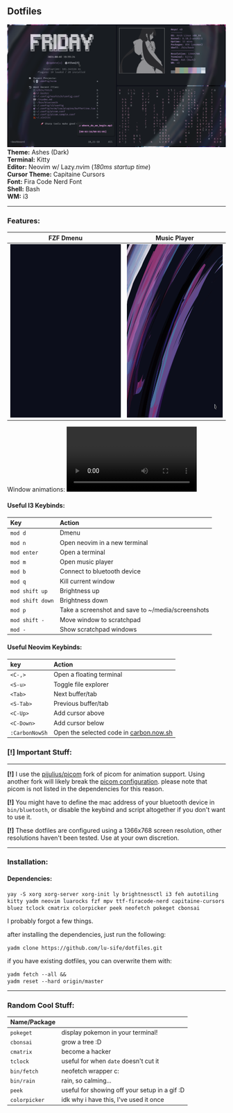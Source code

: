 ## Dotfiles

![](media/dotfiles/screenshot1.png)
**Theme:** Ashes (Dark)<br>
**Terminal:** Kitty<br>
**Editor:** Neovim w/ Lazy.nvim (_180ms startup time_)<br>
**Cursor Theme:** Capitaine Cursors<br>
**Font:** Fira Code Nerd Font<br>
**Shell:** Bash<br>
**WM:** i3<br>

---
### Features:

|FZF Dmenu|Music Player|
|---------|------------|
|<img src='media/dotfiles/dmenu.gif' height='400'>|<img src='media/dotfiles/music.gif' height='400'>|

Window animations:
<video src="media/dotfiles/video.mp4" controls="controls"></video>

#### Useful I3 Keybinds:
|Key|Action|
|:--|:-----|
|`mod d`|Dmenu|
|`mod n`|Open neovim in a new terminal|
|`mod enter`|Open a terminal|
|`mod m`|Open music player|
|`mod b`|Connect to bluetooth device|
|`mod q`|Kill current window|
|`mod shift up`|Brightness up|
|`mod shift down`|Brightness down|
|`mod p`|Take a screenshot and save to ~/media/screenshots|
|`mod shift -`|Move window to scratchpad|
|`mod -`|Show scratchpad windows|

#### Useful Neovim Keybinds:
|key|Action|
|:--|:-----|
|`<C-,>`|Open a floating terminal|
|`<S-u>`|Toggle file explorer|
|`<Tab>`|Next buffer/tab|
|`<S-Tab>`|Previous buffer/tab|
|`<C-Up>`|Add cursor above|
|`<C-Down>`|Add cursor below|
|`:CarbonNowSh`|Open the selected code in [carbon.now.sh](https://carbon.now.sh)|


### [!] Important Stuff:

---

**[!]** I use the [pijulius/picom](https://github.com/pijulius/picom) fork of picom for animation support. Using another fork will likely break the [picom configuration](.config/picom.conf). please note that picom is not listed in the dependencies for this reason.

**[!]** You might have to define the mac address of your bluetooth device in `bin/bluetooth`, or disable the keybind and script altogether if you don't want to use it.

**[!]** These dotfiles are configured using a 1366x768 screen resolution, other resolutions haven't been tested. Use at your own discretion. 

---

### Installation:

#### Dependencies:
```
yay -S xorg xorg-server xorg-init ly brightnessctl i3 feh autotiling kitty yadm neovim luarocks fzf mpv ttf-firacode-nerd capitaine-cursors bluez tclock cmatrix colorpicker peek neofetch pokeget cbonsai
```

I probably forgot a few things.

after installing the dependencies, just run the following:
```
yadm clone https://github.com/lu-sife/dotfiles.git
```

if you have existing dotfiles, you can overwrite them with:
```
yadm fetch --all &&
yadm reset --hard origin/master
```

---

### Random Cool Stuff:

|Name/Package||
|:-|:-|
|`pokeget`|display pokemon in your terminal!|
|`cbonsai`|grow a tree :D|
|`cmatrix`|become a hacker|
|`tclock`|useful for when `date` doesn't cut it|
|`bin/fetch`|neofetch wrapper c:|
|`bin/rain`|rain, so calming...|
|`peek`|useful for showing off your setup in a gif :D|
|`colorpicker`|idk why i have this, I've used it once|




